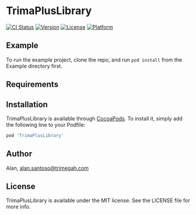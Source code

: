 # TrimaPlusLibrary

[![CI Status](https://img.shields.io/travis/Alan/TrimaPlusLibrary.svg?style=flat)](https://travis-ci.org/Alan/TrimaPlusLibrary)
[![Version](https://img.shields.io/cocoapods/v/TrimaPlusLibrary.svg?style=flat)](https://cocoapods.org/pods/TrimaPlusLibrary)
[![License](https://img.shields.io/cocoapods/l/TrimaPlusLibrary.svg?style=flat)](https://cocoapods.org/pods/TrimaPlusLibrary)
[![Platform](https://img.shields.io/cocoapods/p/TrimaPlusLibrary.svg?style=flat)](https://cocoapods.org/pods/TrimaPlusLibrary)

## Example

To run the example project, clone the repo, and run `pod install` from the Example directory first.

## Requirements

## Installation

TrimaPlusLibrary is available through [CocoaPods](https://cocoapods.org). To install
it, simply add the following line to your Podfile:

```ruby
pod 'TrimaPlusLibrary'
```

## Author

Alan, alan.santoso@trimegah.com

## License

TrimaPlusLibrary is available under the MIT license. See the LICENSE file for more info.
